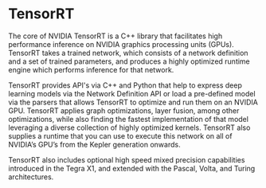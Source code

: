 # TensorRT

The core of NVIDIA TensorRT is a C++ library that facilitates high performance inference on NVIDIA graphics processing units (GPUs). TensorRT takes a trained network, which consists of a network definition and a set of trained parameters, and produces a highly optimized runtime engine which performs inference for that network.

TensorRT provides API's via C++ and Python that help to express deep learning models via the Network Definition API or load a pre-defined model via the parsers that allows TensorRT to optimize and run them on an NVIDIA GPU. TensorRT applies graph optimizations, layer fusion, among other optimizations, while also finding the fastest implementation of that model leveraging a diverse collection of highly optimized kernels. TensorRT also supplies a runtime that you can use to execute this network on all of NVIDIA’s GPU’s from the Kepler generation onwards.

TensorRT also includes optional high speed mixed precision capabilities introduced in the Tegra X1, and extended with the Pascal, Volta, and Turing architectures.
